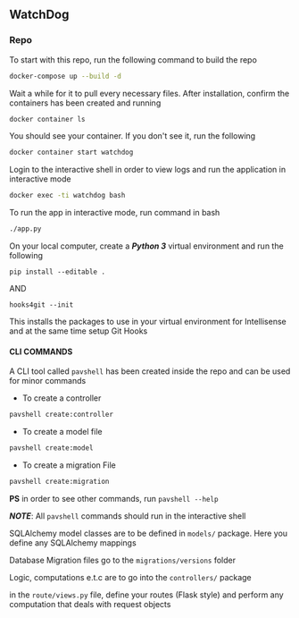 ## **WatchDog**

### **Repo**

To start with this repo, run the following command to build the repo
```bash
docker-compose up --build -d
```

Wait a while for it to pull every necessary files. After installation, confirm the containers has been created and running
```bash
docker container ls
```

You should see your container. If you don't see it, run the following
```bash
docker container start watchdog
```

Login to the interactive shell in order to view logs and run the application in interactive mode
```bash
docker exec -ti watchdog bash
```

To run the app in interactive mode, run command in bash
```bash
./app.py
```

On your local computer, create a ***Python 3*** virtual environment and run the following
```
pip install --editable .
```

AND

```
hooks4git --init
```

This installs the packages to use in your virtual environment for Intellisense and at the same time setup Git Hooks

#### CLI COMMANDS
A CLI tool called `pavshell` has been created inside the repo and can be used for minor commands

* To create a controller
```bash
pavshell create:controller
```

* To create a model file
```bash
pavshell create:model
```

* To create a migration File
```bash
pavshell create:migration
```

**PS**
in order to see other commands, run `pavshell --help`

_**NOTE**_: All `pavshell` commands should run in the interactive shell

SQLAlchemy model classes are to be defined in `models/` package. Here you define any SQLAlchemy mappings

Database Migration files go to the `migrations/versions` folder

Logic, computations e.t.c are to go into the `controllers/` package

in the `route/views.py` file, define your routes (Flask style) and perform any computation that deals with request objects